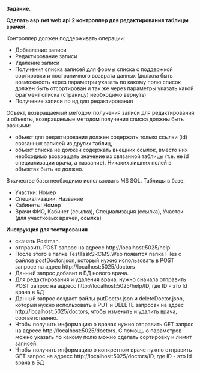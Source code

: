 **Задание.**

**Сделать asp.net web api 2 контроллер для редактирования таблицы врачей.**

Контроллер должен поддерживать операции:
- Добавление записи
- Редактирование записи
- Удаление записи
- Получения списка записей для формы списка с поддержкой сортировки и постраничного возврата данных (должна быть возможность через параметры указать по какому полю список должен быть отсортирован и так же через параметры указать какой фрагмент списка (страницу) необходимо вернуть)
- Получение записи по ид для редактирования

Объект, возвращаемый методом получения записи для редактирования и объекты, возвращаемые методом получения списка должны быть разными:
- объект для редактирования должен содержать только ссылки (id) связанных записей из других таблиц,
- объект списка не должен содержать внещних ссылок, вместо них необходимо возвращать значение из связанной таблицы (т.е. не id специализации врача, а название).
Никаких лишних полей в объектах быть не должно.

В качестве базы необходимо использовать MS SQL.
Таблицы в базе:
- Участки: Номер
- Специализации: Название
- Кабинеты: Номер
- Врачи ФИО, Кабинет (ссылка), Специализация (ссылка), Участок (для участковых врачей, ссылка)

**Инструкция для тестирования**

- скачать Postman.
- отправить POST запрос на адресс http://localhost:5025/help
- После этого в папке TestTaskSRCMS.Web появится папка Files с файлов postDoctor.json, который нужно использовать в POST запросе на адрес http://localhost:5025/doctors
- Данный запрос добавит в БД нового врача.
- Для редактирования и удаления врача, нужно сначала отправить POST запрос на адресс http://localhost:5025/help/ID, где ID - это Id врача в БД
- Данный запрос создаст файлы putDoctor.json и deleteDoctor.json, который нужно использовать в PUT и DELETE запросах на адрес http://localhost:5025/doctors, чтобы изменить и удалить врача, соответственно.
- Чтобы получить информацию о врачах нужно отправить GET запрос на адресс http://localhost:5025/doctors. С помощью параметров можно указать по какому полю можно сделать сортировку и лимит записей. 
- Чтобы получить информацию о конкретном враче нужно отправить GET запрос на адресс http://localhost:5025/doctors/ID, где ID - это Id врача в БД
